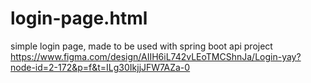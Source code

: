 # login-page.html
simple login page, made to be used with spring boot api project
https://www.figma.com/design/AIIH6iL742vLEoTMCShnJa/Login-yay?node-id=2-172&p=f&t=ILg30IkjjJFW7AZa-0
